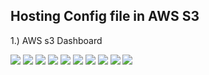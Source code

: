 ## Hosting Config file in AWS S3

1.) AWS s3 Dashboard 

![](https://github.com/Landstein/AWS-Lightsail/blob/master/images/s31.png)
![](https://github.com/Landstein/AWS-Lightsail/blob/master/images/s32.png)
![](https://github.com/Landstein/AWS-Lightsail/blob/master/images/s33.png)
![](https://github.com/Landstein/AWS-Lightsail/blob/master/images/s34.png)
![](https://github.com/Landstein/AWS-Lightsail/blob/master/images/s35.png)
![](https://github.com/Landstein/AWS-Lightsail/blob/master/images/s36.png)
![](https://github.com/Landstein/AWS-Lightsail/blob/master/images/s37.png)
![](https://github.com/Landstein/AWS-Lightsail/blob/master/images/s38.png)
![](https://github.com/Landstein/AWS-Lightsail/blob/master/images/s39.png)
![](https://github.com/Landstein/AWS-Lightsail/blob/master/images/s310.png)
